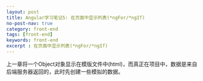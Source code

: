 ```yaml
---
layout: post
title: Angular学习笔记5: 在页面中显示列表(*ngFor/*ngIf)
no-post-nav: true
category: front-end
tags: [front-end]
keywords: front-end
excerpt : 在页面中显示列表(*ngFor/*ngIf)
---
```


上一章将一个Object对象显示在模版文件中(html)，而真正在项目中，数据是来自后端服务器返回的，此时先创建一些模拟的数据。

